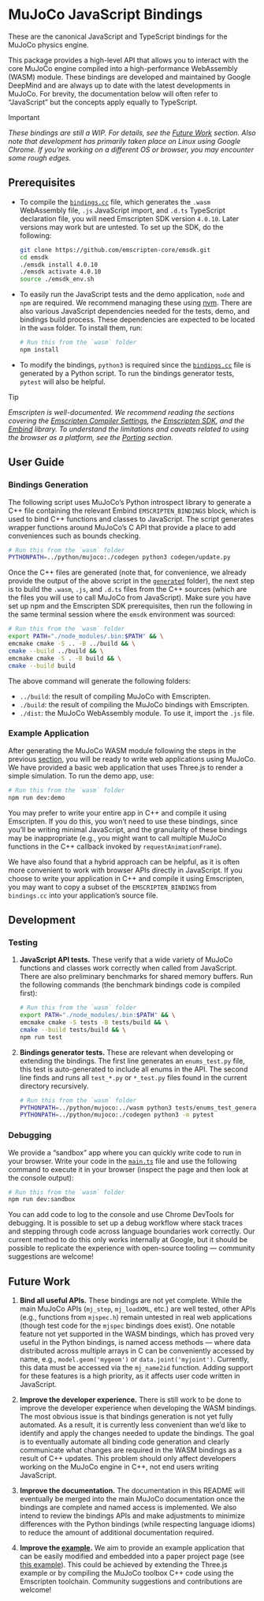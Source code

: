 # MuJoCo JavaScript Bindings

These are the canonical JavaScript and TypeScript bindings for the MuJoCo physics engine.

This package provides a high-level API that allows you to interact with the core MuJoCo engine compiled into a high-performance WebAssembly (WASM) module. These bindings are developed and maintained by Google DeepMind and are always up to date with the latest developments in MuJoCo. For brevity, the documentation below will often refer to “JavaScript” but the concepts apply equally to TypeScript.

> [!IMPORTANT]
> _These bindings are still a WIP. For details, see the [Future Work](#future-work) section.
> Also note that development has primarily taken place on Linux using Google Chrome.
> If you’re working on a different OS or browser, you may encounter some rough edges._

## Prerequisites

- To compile the [`bindings.cc`](codegen/generated/bindings.cc) file, which generates the `.wasm` WebAssembly file, `.js` JavaScript import, and `.d.ts` TypeScript declaration file, you will need Emscripten SDK version `4.0.10`. Later versions may work but are untested. To set up the SDK, do the following:

  ```sh
  git clone https://github.com/emscripten-core/emsdk.git
  cd emsdk
  ./emsdk install 4.0.10
  ./emsdk activate 4.0.10
  source ./emsdk_env.sh
  ```

- To easily run the JavaScript tests and the demo application, `node` and `npm` are required.
  We recommend managing these using [nvm](https://github.com/nvm-sh/nvm).
  There are also various JavaScript dependencies needed for the tests, demo, and bindings build process.
  These dependencies are expected to be located in the `wasm` folder. To install them, run:

  ```sh
  # Run this from the `wasm` folder
  npm install
  ```

- To modify the bindings, `python3` is required since the [`bindings.cc`](codegen/generated/bindings.cc) file is generated by a Python script. To run the bindings generator tests, `pytest` will also be helpful.

> [!TIP]
> _Emscripten is well-documented. We recommend reading the sections covering the
> [Emscripten Compiler Settings](https://emscripten.org/docs/tools_reference/settings_reference.html),
> the [Emscripten SDK](https://emscripten.org/docs/tools_reference/emsdk.html), and the
> [Embind](https://emscripten.org/docs/porting/connecting_cpp_and_javascript/embind.html) library.
> To understand the limitations and caveats related to using the browser as a platform, see the
> [Porting](https://emscripten.org/docs/porting/index.html#porting) section._

## User Guide

### Bindings Generation

The following script uses MuJoCo’s Python introspect library to generate a C++ file containing the relevant Embind `EMSCRIPTEN_BINDINGS` block, which is used to bind C++ functions and classes to JavaScript. The script generates wrapper functions around MuJoCo’s C API that provide a place to add conveniences such as bounds checking.

```sh
# Run this from the `wasm` folder
PYTHONPATH=../python/mujoco:./codegen python3 codegen/update.py
```

Once the C++ files are generated (note that, for convenience, we already provide the output of the above script in the [`generated`](codegen/generated) folder), the next step is to build the `.wasm`, `.js`, and `.d.ts` files from the C++ sources (which are the files you will use to call MuJoCo from JavaScript). Make sure you have set up npm and the Emscripten SDK prerequisites, then run the following in the same terminal session where the `emsdk` environment was sourced:

```sh
# Run this from the `wasm` folder
export PATH="./node_modules/.bin:$PATH" && \
emcmake cmake -S .. -B ../build && \
cmake --build ../build && \
emcmake cmake -S . -B build && \
cmake --build build
```

The above command will generate the following folders:

- `../build`: the result of compiling MuJoCo with Emscripten.
- `./build`: the result of compiling the MuJoCo bindings with Emscripten.
- `./dist`: the MuJoCo WebAssembly module. To use it, import the `.js` file.

### Example Application

After generating the MuJoCo WASM module following the steps in the previous [section](#bindings-generation), you will be ready to write web applications using MuJoCo.
We have provided a basic web application that uses Three.js to render a simple simulation. To run the demo app, use:

```sh
# Run this from the `wasm` folder
npm run dev:demo
```

You may prefer to write your entire app in C++ and compile it using Emscripten. If you do this, you won’t need to use these bindings, since you’ll be writing minimal JavaScript, and the granularity of these bindings may be inappropriate (e.g., you might want to call multiple MuJoCo functions in the C++ callback invoked by `requestAnimationFrame`).

We have also found that a hybrid approach can be helpful, as it is often more convenient to work with browser APIs directly in JavaScript.
If you choose to write your application in C++ and compile it using Emscripten, you may want to copy a subset of the `EMSCRIPTEN_BINDINGS` from `bindings.cc` into your application’s source file.

## Development

### Testing

1. **JavaScript API tests.**
   These verify that a wide variety of MuJoCo functions and classes work correctly when called from JavaScript.
   There are also preliminary benchmarks for shared memory buffers. Run the following commands (the benchmark bindings code is compiled first):

   ```sh
   # Run this from the `wasm` folder
   export PATH="./node_modules/.bin:$PATH" && \
   emcmake cmake -S tests -B tests/build && \
   cmake --build tests/build && \
   npm run test
   ```

2. **Bindings generator tests.**
   These are relevant when developing or extending the bindings. The first line generates an `enums_test.py` file, this test is auto-generated to include all enums in the API. The second line finds and runs all `test_*.py` or `*_test.py` files found in the current directory recursively.

   ```sh
   # Run this from the `wasm` folder
   PYTHONPATH=../python/mujoco:../wasm python3 tests/enums_test_generator.py && \
   PYTHONPATH=../python/mujoco:./codegen python3 -m pytest
   ```

### Debugging

We provide a “sandbox” app where you can quickly write code to run in your browser.
Write your code in the [`main.ts`](tests/sandbox/main.ts) file and use the following command to execute it in your browser (inspect the page and then look at the console output):

```sh
# Run this from the `wasm` folder
npm run dev:sandbox
```

You can add code to log to the console and use Chrome DevTools for debugging.
It is possible to set up a debug workflow where stack traces and stepping through code across language boundaries work correctly.
Our current method to do this only works internally at Google, but it should be possible to replicate the experience with open-source tooling — community suggestions are welcome!

## Future Work

1. **Bind all useful APIs.**
   These bindings are not yet complete. While the main MuJoCo APIs (`mj_step`, `mj_loadXML`, etc.) are well tested, other APIs (e.g., functions from `mjspec.h`) remain untested in real web applications (though test code for the `mjspec` bindings does exist).
   One notable feature not yet supported in the WASM bindings, which has proved very useful in the Python bindings, is named access methods — where data distributed across multiple arrays in C can be conveniently accessed by name, e.g., `model.geom('mygeom')` or `data.joint('myjoint')`.
   Currently, this data must be accessed via the `mj_name2id` function.
   Adding support for these features is a high priority, as it affects user code written in JavaScript.

2. **Improve the developer experience.**
   There is still work to be done to improve the developer experience when developing the WASM bindings.
   The most obvious issue is that bindings generation is not yet fully automated.
   As a result, it is currently less convenient than we’d like to identify and apply the changes needed to update the bindings.
   The goal is to eventually automate all binding code generation and clearly communicate what changes are required in the WASM bindings as a result of C++ updates.
   This problem should only affect developers working on the MuJoCo engine in C++, not end users writing JavaScript.

3. **Improve the documentation.**
   The documentation in this README will eventually be merged into the main MuJoCo documentation once the bindings are complete and named access is implemented.
   We also intend to review the bindings APIs and make adjustments to minimize differences with the Python bindings (while respecting language idioms) to reduce the amount of additional documentation required.

4. **Improve the [example](#example-application).**
   We aim to provide an example application that can be easily modified and embedded into a paper project page (see [this example](https://kzakka.com/robopianist/)).
   This could be achieved by extending the Three.js example or by compiling the MuJoCo toolbox C++ code using the Emscripten toolchain.
   Community suggestions and contributions are welcome!

